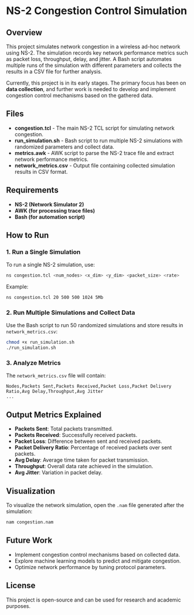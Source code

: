 # NS-2 Congestion Control Simulation

## Overview
This project simulates network congestion in a wireless ad-hoc network using NS-2. The simulation records key network performance metrics such as packet loss, throughput, delay, and jitter. A Bash script automates multiple runs of the simulation with different parameters and collects the results in a CSV file for further analysis.

Currently, this project is in its early stages. The primary focus has been on **data collection**, and further work is needed to develop and implement congestion control mechanisms based on the gathered data.

## Files
- **congestion.tcl** - The main NS-2 TCL script for simulating network congestion.
- **run_simulation.sh** - Bash script to run multiple NS-2 simulations with randomized parameters and collect data.
- **metrics.awk** - AWK script to parse the NS-2 trace file and extract network performance metrics.
- **network_metrics.csv** - Output file containing collected simulation results in CSV format.

## Requirements
- **NS-2 (Network Simulator 2)**
- **AWK (for processing trace files)**
- **Bash (for automation script)**

## How to Run
### 1. Run a Single Simulation
To run a single NS-2 simulation, use:
```sh
ns congestion.tcl <num_nodes> <x_dim> <y_dim> <packet_size> <rate>
```
Example:
```sh
ns congestion.tcl 20 500 500 1024 5Mb
```

### 2. Run Multiple Simulations and Collect Data
Use the Bash script to run 50 randomized simulations and store results in `network_metrics.csv`:
```sh
chmod +x run_simulation.sh
./run_simulation.sh
```

### 3. Analyze Metrics
The `network_metrics.csv` file will contain:
```
Nodes,Packets Sent,Packets Received,Packet Loss,Packet Delivery Ratio,Avg Delay,Throughput,Avg Jitter
...
```

## Output Metrics Explained
- **Packets Sent**: Total packets transmitted.
- **Packets Received**: Successfully received packets.
- **Packet Loss**: Difference between sent and received packets.
- **Packet Delivery Ratio**: Percentage of received packets over sent packets.
- **Avg Delay**: Average time taken for packet transmission.
- **Throughput**: Overall data rate achieved in the simulation.
- **Avg Jitter**: Variation in packet delay.

## Visualization
To visualize the network simulation, open the `.nam` file generated after the simulation:
```sh
nam congestion.nam
```

## Future Work
- Implement congestion control mechanisms based on collected data.
- Explore machine learning models to predict and mitigate congestion.
- Optimize network performance by tuning protocol parameters.

## License
This project is open-source and can be used for research and academic purposes.


